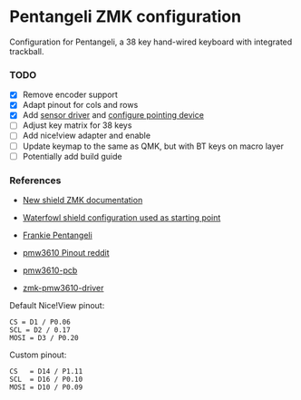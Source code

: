 # Pentangeli ZMK configuration

Configuration for Pentangeli, a 38 key hand-wired keyboard with integrated trackball.


### TODO

- [x] Remove encoder support
- [x] Adapt pinout for cols and rows
- [x] Add [sensor driver](https://github.com/inorichi/zmk-pmw3610-driver) and [configure pointing device](https://zmk.dev/docs/development/hardware-integration/pointing)
- [ ] Adjust key matrix for 38 keys
- [ ] Add nice!view adapter and enable
- [ ] Update keymap to the same as QMK, but with BT keys on macro layer
- [ ] Potentially add build guide

### References
- [New shield ZMK documentation](https://zmk.dev/docs/development/hardware-integration/new-shield)
- [Waterfowl shield configuration used as starting point](https://github.com/zmkfirmware/zmk/tree/main/app/boards/shields/waterfowl)
- [Frankie Pentangeli](https://m.imdb.com/title/tt0071562/characters/nm0311155/)

- [pmw3610 Pinout reddit](https://www.reddit.com/r/ErgoMechKeyboards/comments/1h0zy8n/help_which_nicenane_pins_to_connect_to_this/#lightbox)
- [pmw3610-pcb](https://github.com/siderakb/pmw3610-pcb)
- [zmk-pmw3610-driver](https://github.com/inorichi/zmk-pmw3610-driver)


Default Nice!View pinout:
```
CS = D1 / P0.06
SCL = D2 / 0.17
MOSI = D3 / P0.20
```

Custom pinout:
```
CS   = D14 / P1.11
SCL  = D16 / P0.10
MOSI = D10 / P0.09

```
